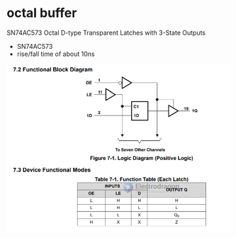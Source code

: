 
# octal buffer 

SN74AC573 Octal D-type Transparent Latches with 3-State Outputs

- SN74AC573
- rise/fall time of about 10ns


![](2023-09-28-17-16-40.png)

